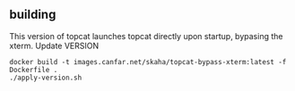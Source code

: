 ## building 
This version of topcat launches topcat directly upon startup, bypasing the xterm.
Update VERSION
```
docker build -t images.canfar.net/skaha/topcat-bypass-xterm:latest -f Dockerfile .
./apply-version.sh
```

